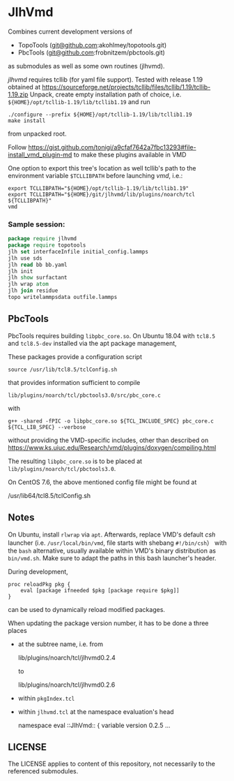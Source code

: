 # JlhVmd

Combines current development versions of

* TopoTools (git@github.com:akohlmey/topotools.git)
* PbcTools  (git@github.com:frobnitzem/pbctools.git)

as submodules as well as some own routines (jlhvmd).

*jlhvmd* requires tcllib (for yaml file support).
Tested with release 1.19 obtained at 
https://sourceforge.net/projects/tcllib/files/tcllib/1.19/tcllib-1.19.zip
Unpack, create empty installation path of choice, i.e. 
`${HOME}/opt/tcllib-1.19/lib/tcllib1.19` and run

    ./configure --prefix ${HOME}/opt/tcllib-1.19/lib/tcllib1.19
    make install

from unpacked root.

Follow 
https://gist.github.com/tonigi/a9cfaf7642a7fbc13293#file-install_vmd_plugin-md
to make these plugins available in VMD

One option to export this tree's location as well tcllib's path to 
the environment variable `$TCLLIBPATH` before launching *vmd*, i.e.:

    export TCLLIBPATH="${HOME}/opt/tcllib-1.19/lib/tcllib1.19"
    export TCLLIBPATH="${HOME}/git/jlhvmd/lib/plugins/noarch/tcl ${TCLLIBPATH}"
    vmd

### Sample session:

```tcl
package require jlhvmd
package require topotools
jlh set interfaceInfile initial_config.lammps
jlh use sds
jlh read bb bb.yaml
jlh init
jlh show surfactant
jlh wrap atom
jlh join residue
topo writelammpsdata outfile.lammps
```

## PbcTools

PbcTools requires building `libpbc_core.so`. On Ubuntu 18.04 
with `tcl8.5` and `tcl8.5-dev` installed via the apt package management,

These packages provide a configuration script


    source /usr/lib/tcl8.5/tclConfig.sh

that provides information sufficient to compile 

    lib/plugins/noarch/tcl/pbctools3.0/src/pbc_core.c

with

    g++ -shared -fPIC -o libpbc_core.so ${TCL_INCLUDE_SPEC} pbc_core.c ${TCL_LIB_SPEC} --verbose

without providing the VMD-specific includes, other than described on 
https://www.ks.uiuc.edu/Research/vmd/plugins/doxygen/compiling.html

The resulting `libpbc_core.so` is to be placed at
`lib/plugins/noarch/tcl/pbctools3.0`.

On CentOS 7.6, the above mentioned config file might be found at

  /usr/lib64/tcl8.5/tclConfig.sh

## Notes

On Ubuntu, install `rlwrap` via `apt`. Afterwards, replace VMD's default *csh*
launcher (i.e. `/usr/local/bin/vmd`, file starts with shebang `#!/bin/csh`）
with the `bash` alternative, usually available within VMD's binary distribution
as `bin/vmd.sh`. Make sure to adapt the paths in this bash launcher's header.

During development, 

    proc reloadPkg pkg {
        eval [package ifneeded $pkg [package require $pkg]]
    }

can be used to dynamically reload modified packages.

When updating the package version number, it has to be done a three places

* at the subtree name, i.e. from 
    
    lib/plugins/noarch/tcl/jlhvmd0.2.4

  to
  
    lib/plugins/noarch/tcl/jlhvmd0.2.6

* within `pkgIndex.tcl`
* within `jlhvmd.tcl` at the namespace evaluation's head

    namespace eval ::JlhVmd:: {
        variable version 0.2.5
        ...

## LICENSE

The LICENSE applies to content of this repository, not necessarily to the
referenced submodules.